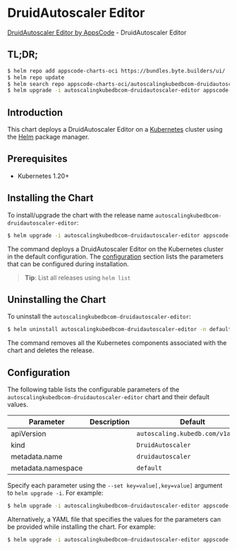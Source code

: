 # DruidAutoscaler Editor

[DruidAutoscaler Editor by AppsCode](https://appscode.com) - DruidAutoscaler Editor

## TL;DR;

```bash
$ helm repo add appscode-charts-oci https://bundles.byte.builders/ui/
$ helm repo update
$ helm search repo appscode-charts-oci/autoscalingkubedbcom-druidautoscaler-editor --version=v0.5.0
$ helm upgrade -i autoscalingkubedbcom-druidautoscaler-editor appscode-charts-oci/autoscalingkubedbcom-druidautoscaler-editor -n default --create-namespace --version=v0.5.0
```

## Introduction

This chart deploys a DruidAutoscaler Editor on a [Kubernetes](http://kubernetes.io) cluster using the [Helm](https://helm.sh) package manager.

## Prerequisites

- Kubernetes 1.20+

## Installing the Chart

To install/upgrade the chart with the release name `autoscalingkubedbcom-druidautoscaler-editor`:

```bash
$ helm upgrade -i autoscalingkubedbcom-druidautoscaler-editor appscode-charts-oci/autoscalingkubedbcom-druidautoscaler-editor -n default --create-namespace --version=v0.5.0
```

The command deploys a DruidAutoscaler Editor on the Kubernetes cluster in the default configuration. The [configuration](#configuration) section lists the parameters that can be configured during installation.

> **Tip**: List all releases using `helm list`

## Uninstalling the Chart

To uninstall the `autoscalingkubedbcom-druidautoscaler-editor`:

```bash
$ helm uninstall autoscalingkubedbcom-druidautoscaler-editor -n default
```

The command removes all the Kubernetes components associated with the chart and deletes the release.

## Configuration

The following table lists the configurable parameters of the `autoscalingkubedbcom-druidautoscaler-editor` chart and their default values.

|     Parameter      | Description |                   Default                    |
|--------------------|-------------|----------------------------------------------|
| apiVersion         |             | <code>autoscaling.kubedb.com/v1alpha1</code> |
| kind               |             | <code>DruidAutoscaler</code>                 |
| metadata.name      |             | <code>druidautoscaler</code>                 |
| metadata.namespace |             | <code>default</code>                         |


Specify each parameter using the `--set key=value[,key=value]` argument to `helm upgrade -i`. For example:

```bash
$ helm upgrade -i autoscalingkubedbcom-druidautoscaler-editor appscode-charts-oci/autoscalingkubedbcom-druidautoscaler-editor -n default --create-namespace --version=v0.5.0 --set apiVersion=autoscaling.kubedb.com/v1alpha1
```

Alternatively, a YAML file that specifies the values for the parameters can be provided while
installing the chart. For example:

```bash
$ helm upgrade -i autoscalingkubedbcom-druidautoscaler-editor appscode-charts-oci/autoscalingkubedbcom-druidautoscaler-editor -n default --create-namespace --version=v0.5.0 --values values.yaml
```
